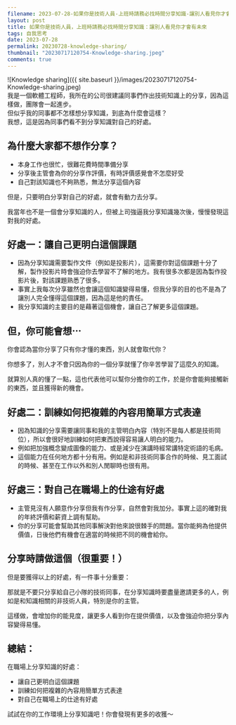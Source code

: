 ```yaml
---
filename: 2023-07-28-如果你是技術人員-上班時請務必找時間分享知識-讓別人看見你才會有未來.md
layout: post
title: 如果你是技術人員，上班時請務必找時間分享知識：讓別人看見你才會有未來
tags: 自我思考
date: 2023-07-28
permalink: 20230728-knowledge-sharing/
thumbnail: "20230717120754-Knowledge-sharing.jpeg"
comments: true
---
```



![Knowledge sharing]({{ site.baseurl }}/images/20230717120754-Knowledge-sharing.jpeg)  
我是一個軟體工程師，我所在的公司很建議同事們作出技術知識上的分享，因為這樣做，團隊會一起進步。  
但似乎我的同事都不怎樣想分享知識，到底為什麼會這樣？  
我想，這是因為同事們看不到分享知識對自己的好處。

## 為什麼大家都不想作分享？

- 本身工作也很忙，很難花費時間準備分享
- 分享後主管會為你的分享作評價，有時評價感覺會不怎麼好受
- 自己對該知識也不夠熟悉，無法分享這個內容

但是，只要明白分享對自己的好處，就會有動力去分享。

我當年也不是一個會分享知識的人，但被上司強逼我分享知識幾次後，慢慢發現這對我的好處。

## 好處一：讓自己更明白這個課題

- 因為分享知識需要製作文件（例如是投影片），這需要你對這個課題十分了解，製作投影片時會強迫你去學習不了解的地方。我有很多次都是因為製作投影片後，對該課題熟悉了很多。
- 事實上我每次分享雖然也會讓這個知識變得易懂，但我分享的目的也不是為了讓別人完全懂得這個課題，因為這是他的責任。
- 我分享知識的主要目的是藉著這個機會，讓自己了解更多這個課題。

## 但，你可能會想⋯

你會認為當你分享了只有你才懂的東西，別人就會取代你？

你想多了，別人才不會只因為你的一個分享就懂了你辛苦學習了這麼久的知識。

就算別人真的懂了一點，這也代表他可以幫你分擔你的工作，於是你會能夠接觸新的東西，並且獲得新的機會。

## 好處二：訓練如何把複雜的內容用簡單方式表達

- 因為知識的分享需要讓同事和我的主管明白內容（特別不是每人都是技術岡位），所以會很好地訓練如何把東西說得容易讓人明白的能力。
- 例如把加強概念變成圖像的能力、或是減少在演講時經常講特定術語的毛病。
- 這個能力在任何地方都十分有用。例如是和非技術同事合作的時候、見工面試的時候、甚至在工作以外和別人閒聊時也很有用。

## 好處三：對自己在職場上的仕途有好處

- 主管見沒有人願意作分享但我有作分享，自然會對我加分。事實上這的確對我的年終評價和薪資上調有幫助。
- 你的分享可能會幫助其他同事解決對他來說很棘手的問題。當你能夠為他提供價值，日後他們有機會在適當的時候把不同的機會給你。

## 分享時請做這個（很重要！）

但是要獲得以上的好處，有一件事十分重要：

那就是不要只分享給自己小隊的技術同事，在分享知識時要盡量邀請更多的人，例如是和知識相關的非技術人員，特別是你的主管。

這樣做，會增加你的能見度，讓更多人看到你在提供價值，以及會強迫你把分享內容變得易懂。

## 總結：

在職場上分享知識的好處：

- 讓自己更明白這個課題
- 訓練如何把複雜的內容用簡單方式表達
- 對自己在職場上的仕途有好處

試試在你的工作環境上分享知識吧！你會發現有更多的收獲～





